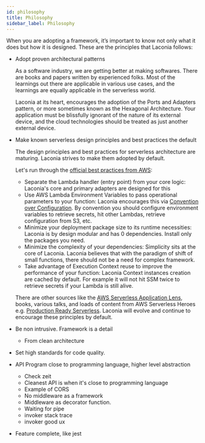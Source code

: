 ```yaml
---
id: philosophy
title: Philosophy
sidebar_label: Philosophy
---
```


When you are adopting a framework, it’s important to know not only what it does
but how it is designed. These are the principles that Laconia follows:

- Adopt proven architectural patterns

  As a software industry, we are getting better at making softwares. There are
  books and papers written by experienced folks. Most of the learnings out there
  are applicable in various use cases, and the learnings are equally applicable
  in the serverless world.

  Laconia at its heart, encourages the adoption of the Ports and Adapters
  pattern, or more sometimes known as the Hexagonal Architecture. Your
  application must be blissfully ignorant of the nature of its external device,
  and the cloud technologies should be treated as just another external device.

- Make known serverless design principles and best practices the default

  The design principles and best practices for serverless architecture are
  maturing. Laconia strives to make them adopted by default.

  Let's run through the
  [official best practices from AWS](https://docs.aws.amazon.com/lambda/latest/dg/best-practices.html):

  - Separate the Lambda handler (entry point) from your core logic: Laconia's
    core and primary adapters are designed for this
  - Use AWS Lambda Environment Variables to pass operational parameters to your
    function: Laconia encourages this via
    [Convention over Configuration](https://en.wikipedia.org/wiki/Convention_over_configuration).
    By convention you should configure environment variables to retrieve
    secrets, hit other Lambdas, retrieve configuration from S3, etc.
  - Minimize your deployment package size to its runtime necessities: Laconia is
    by design modular and has 0 dependencies. Install only the packages you
    need.
  - Minimize the complexity of your dependencies: Simplicity sits at the core of
    Laconia. Laconia believes that with the paradigm of shift of small
    functions, there should not be a need for complex framework.
  - Take advantage of Execution Context reuse to improve the performance of your
    function: Laconia Context instances creation are cached by default. For
    example it will not hit SSM twice to retrieve secrets if your Lambda is
    still alive.

  There are other sources like the
  [AWS Serverless Application Lens](https://d1.awsstatic.com/whitepapers/architecture/AWS-Serverless-Applications-Lens.pdf),
  books, various talks, and loads of content from AWS Serverless Heroes e.g.
  [Production Ready Serverless](https://productionreadyserverless.com/). Laconia
  will evolve and continue to encourage these principles by default.

* Be non intrusive. Framework is a detail

  - From clean architecture

* Set high standards for code quality.

- API Program close to programming language, higher level abstraction

  - Check zeit
  - Cleanest API is when it's close to programming language
  - Example of CORS
  - No middleware as a framework
  - Middleware as decorator function.
  - Waiting for pipe
  - invoker stack trace
  - invoker good ux

* Feature complete, like jest
